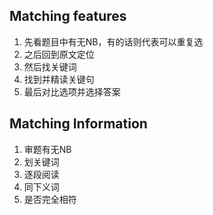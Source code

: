 ## Matching features

1. 先看题目中有无NB，有的话则代表可以重复选
2. 之后回到原文定位
3. 然后找关键词
4. 找到并精读关键句
5. 最后对比选项并选择答案



## Matching Information

1. 审题有无NB
2. 划关键词
3. 逐段阅读
4. 同下义词
5. 是否完全相符



